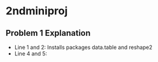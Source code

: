 # 2ndminiproj
## Problem 1 Explanation

* Line 1 and 2: Installs packages data.table and reshape2
* Line 4 and 5:
